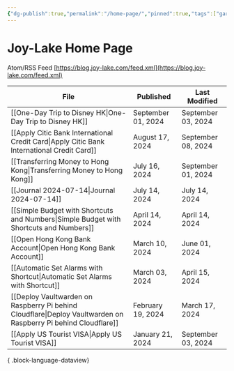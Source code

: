 ```yaml
---
{"dg-publish":true,"permalink":"/home-page/","pinned":true,"tags":["gardenEntry"],"created":"2024-02-25T01:43:33.472+08:00","updated":"2024-04-15T06:29:47.257+08:00"}
---
```


# Joy-Lake Home Page

Atom/RSS Feed
[https://blog.joy-lake.com/feed.xml](https://blog.joy-lake.com/feed.xml)

| File                                                                                                              | Published          | Last Modified      |
| ----------------------------------------------------------------------------------------------------------------- | ------------------ | ------------------ |
| [[One-Day Trip to Disney HK\|One-Day Trip to Disney HK]]                                                       | September 01, 2024 | September 03, 2024 |
| [[Apply Citic Bank International Credit Card\|Apply Citic Bank International Credit Card]]                     | August 17, 2024    | September 08, 2024 |
| [[Transferring Money to Hong Kong\|Transferring Money to Hong Kong]]                                           | July 16, 2024      | September 01, 2024 |
| [[Journal 2024-07-14\|Journal 2024-07-14]]                                                                     | July 14, 2024      | July 14, 2024      |
| [[Simple Budget with Shortcuts and Numbers\|Simple Budget with Shortcuts and Numbers]]                         | April 14, 2024     | April 14, 2024     |
| [[Open Hong Kong Bank Account\|Open Hong Kong Bank Account]]                                                   | March 10, 2024     | June 01, 2024      |
| [[Automatic Set Alarms with Shortcut\|Automatic Set Alarms with Shortcut]]                                     | March 03, 2024     | April 15, 2024     |
| [[Deploy Vaultwarden on Raspberry Pi behind Cloudflare\|Deploy Vaultwarden on Raspberry Pi behind Cloudflare]] | February 19, 2024  | March 17, 2024     |
| [[Apply US Tourist VISA\|Apply US Tourist VISA]]                                                               | January 21, 2024   | September 03, 2024 |

{ .block-language-dataview}
